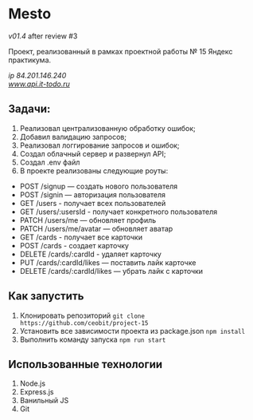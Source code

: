 # Mesto

_v01.4_ after review #3

Проект, реализованный в рамках проектной работы № 15 Яндекс практикума.

_ip 84.201.146.240_<br>
_www.api.it-todo.ru_

## Задачи: 

1.  Реализовал централизованную обработку ошибок;
2.  Добавил валидацию запросов;
3.  Реализовал логгирование запросов и ошибок;
4.  Создал облачный сервер и развернул API;
5.  Создал .env файл 
6.  В проекте реализованы следующие роуты: 
<ul>
<li>POST /signup — создать нового пользователя</li>
<li>POST /signin — авторизация пользователя</li>
<li>GET /users - получает всех пользователей</li>
<li>GET /users/:usersId - получает конкретного пользователя</li>
<li>PATCH /users/me — обновляет профиль</li>
<li>PATCH /users/me/avatar — обновляет аватар</li>
<li>GET /cards - получает все карточки</li>
<li>POST /cards - создает карточку</li>
<li>DELETE /cards/:cardId - удаляет карточку</li>
<li>PUT /cards/:cardId/likes — поставить лайк карточке</li>
<li>DELETE /cards/:cardId/likes — убрать лайк с карточки</li>
</ul>

## Как запустить

1. Клонировать репозиторий
`git clone https://github.com/ceobit/project-15`
2. Установить все зависимости проекта из package.json
`npm install`
3. Выполнить команду запуска
`npm run start`

## Использованные технологии
1. Node.js
2. Express.js
3. Ванильный JS
4. Git









